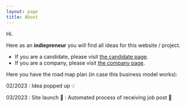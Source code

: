 ```yaml
---
layout: page
title: About
---
```


Hi.

Here as an **indiepreneur** you will find all ideas for this website / project.

- If you are a candidate, please visit [the candidate page](/about-candidate.md).
- If you are a company, please visit [the company page](/about-candidate.md).

Here you have the road map plan (in case this business model works):

02/2023
: Idea popped up :bulb:

03/2023
: Site launch  :rocket:
: Automated process of receiving job post :robot:
